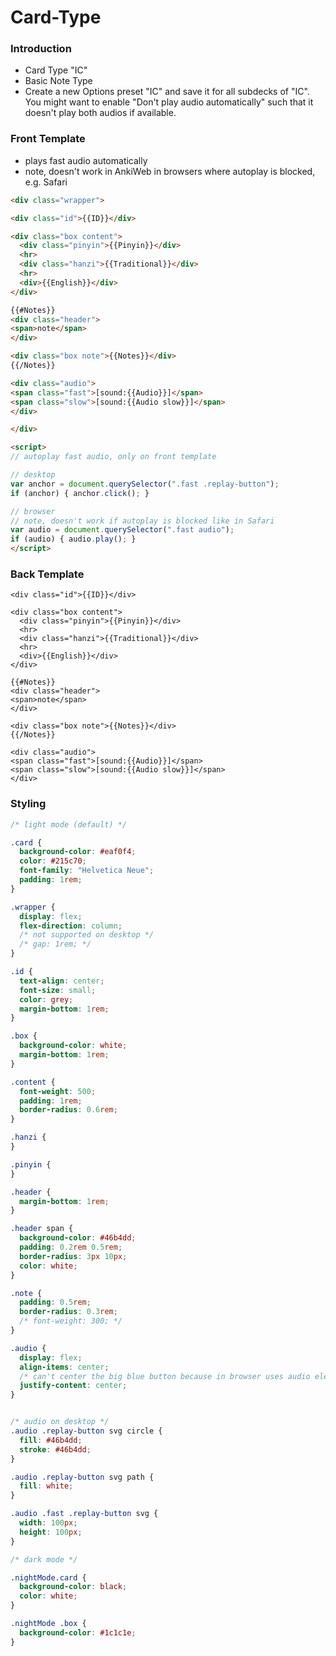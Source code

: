# Card-Type


### Introduction

- Card Type "IC"
- Basic Note Type
- Create a new Options preset "IC" and save it for all subdecks of "IC". You might want to enable "Don't play audio automatically" such that it doesn't play both audios if available.

### Front Template

- plays fast audio automatically
- note, doesn't work in AnkiWeb in browsers where autoplay is blocked, e.g. Safari

```html
<div class="wrapper">

<div class="id">{{ID}}</div>

<div class="box content">
  <div class="pinyin">{{Pinyin}}</div>
  <hr>
  <div class="hanzi">{{Traditional}}</div>
  <hr>
  <div>{{English}}</div>
</div>

{{#Notes}}
<div class="header">
<span>note</span>
</div>

<div class="box note">{{Notes}}</div>
{{/Notes}}

<div class="audio">
<span class="fast">[sound:{{Audio}}]</span>
<span class="slow">[sound:{{Audio slow}}]</span>
</div>

</div>

<script>
// autoplay fast audio, only on front template

// desktop
var anchor = document.querySelector(".fast .replay-button");
if (anchor) { anchor.click(); }

// browser
// note, doesn't work if autoplay is blocked like in Safari
var audio = document.querySelector(".fast audio");
if (audio) { audio.play(); }
</script>
```

### Back Template

```
<div class="id">{{ID}}</div>

<div class="box content">
  <div class="pinyin">{{Pinyin}}</div>
  <hr>
  <div class="hanzi">{{Traditional}}</div>
  <hr>
  <div>{{English}}</div>
</div>

{{#Notes}}
<div class="header">
<span>note</span>
</div>

<div class="box note">{{Notes}}</div>
{{/Notes}}

<div class="audio">
<span class="fast">[sound:{{Audio}}]</span>
<span class="slow">[sound:{{Audio slow}}]</span>
</div>
```

### Styling

```css
/* light mode (default) */

.card {
  background-color: #eaf0f4;
  color: #215c70;
  font-family: "Helvetica Neue";
  padding: 1rem;
}

.wrapper {
  display: flex;
  flex-direction: column;
  /* not supported on desktop */
  /* gap: 1rem; */
}

.id {
  text-align: center;
  font-size: small;
  color: grey;
  margin-bottom: 1rem;
}

.box {
  background-color: white;
  margin-bottom: 1rem;
}

.content {
  font-weight: 500;
  padding: 1rem;
  border-radius: 0.6rem;
}

.hanzi {
}

.pinyin {
}

.header {
  margin-bottom: 1rem;
}

.header span {
  background-color: #46b4dd;
  padding: 0.2rem 0.5rem;
  border-radius: 3px 10px;
  color: white;
}

.note {
  padding: 0.5rem;
  border-radius: 0.3rem;
  /* font-weight: 300; */
}

.audio {
  display: flex;
  align-items: center;
  /* can't center the big blue button because in browser uses audio element */
  justify-content: center;
}


/* audio on desktop */
.audio .replay-button svg circle {
  fill: #46b4dd;
  stroke: #46b4dd;
}

.audio .replay-button svg path {
  fill: white;
}

.audio .fast .replay-button svg {
  width: 100px;
  height: 100px;
}

/* dark mode */

.nightMode.card {
  background-color: black;
  color: white;
}

.nightMode .box {
  background-color: #1c1c1e;
}
``` 
